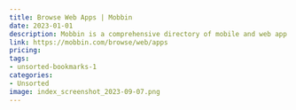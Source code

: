 ```yaml
---
title: Browse Web Apps | Mobbin
date: 2023-01-01
description: Mobbin is a comprehensive directory of mobile and web app designs, featuring user flows, wireframes, screenshots, and prototypes.
link: https://mobbin.com/browse/web/apps
pricing: 
tags: 
- unsorted-bookmarks-1 
categories: 
- Unsorted 
image: index_screenshot_2023-09-07.png
---
```

